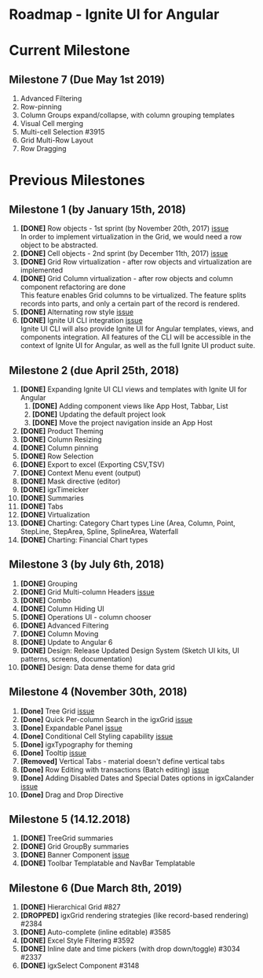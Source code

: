 # Roadmap - Ignite UI for Angular

# Current Milestone
 



## Milestone 7 (Due May 1st 2019) 

1. Advanced Filtering
2. Row-pinning
3. Column Groups expand/collapse, with column grouping templates
4. Visual Cell merging 
5. Multi-cell Selection #3915
6. Grid Multi-Row Layout 
7. Row Dragging 


# Previous Milestones

## Milestone 1 (by January 15th, 2018)

1. **[DONE]** Row objects - 1st sprint (by November 20th, 2017) [issue](https://github.com/IgniteUI/igniteui-angular/issues/479)  
	In order to implement virtualization in the Grid, we would need a row object to be abstracted. 
2. **[DONE]** Cell objects - 2nd sprint (by December 11th, 2017) [issue](https://github.com/IgniteUI/igniteui-angular/issues/480)  
3. **[DONE]** Grid Row virtualization - after row objects and virtualization are implemented
4. **[DONE]** Grid Column virtualization - after row objects and column component refactoring are done  
	This feature enables Grid columns to be virtualized. The feature splits records into parts, and only a certain part of the record is rendered.
5. **[DONE]** Alternating row style  [issue](https://github.com/IgniteUI/igniteui-angular/issues/489)
6. **[DONE]** Ignite UI CLI integration [issue](https://github.com/IgniteUI/ignite-ui-cli/issues/53)  
    Ignite UI CLI will also provide Ignite UI for Angular templates, views, and components integration. All features of the CLI will be accessible in the context of Ignite UI for Angular, as well as the full Ignite UI product suite.
    
## Milestone 2 (due April 25th, 2018)

1. **[DONE]** Expanding Ignite UI CLI views and templates with Ignite UI for Angular 
    1. **[DONE]** Adding component views like App Host, Tabbar, List
    2. **[DONE]** Updating the default project look
    3. **[DONE]** Move the project navigation inside an App Host   
2. **[DONE]** Product Theming 
3. **[DONE]** Column Resizing 
4. **[DONE]** Column pinning
5. **[DONE]** Row Selection 
6. **[DONE]** Export to excel (Exporting CSV,TSV)  
7. **[DONE]** Context Menu event (output)
8. **[DONE]** Mask directive (editor) 
9. **[DONE]** igxTimeicker
10. **[DONE]** Summaries 
11. **[DONE]** Tabs       
12. **[DONE]** Virtualization
13. **[DONE]** Charting: Category Chart types Line (Area, Column, Point, StepLine, StepArea, Spline, SplineArea, Waterfall
14. **[DONE]** Charting: Financial Chart types


## Milestone 3 (by July 6th, 2018)

1. **[DONE]** Grouping
2. **[DONE]** Grid Multi-column Headers [issue](https://github.com/IgniteUI/igniteui-angular/issues/488)
3. **[DONE]** Combo
4. **[DONE]** Column Hiding UI
5. **[DONE]** Operations UI - column chooser
6. **[DONE]** Advanced Filtering
7. **[DONE]** Column Moving
8. **[DONE]** Update to Angular 6
9. **[DONE]** Design: Release Updated Design System (Sketch UI kits, UI patterns, screens, documentation)
10. **[DONE]** Design: Data dense theme for data grid 

## Milestone 4 (November 30th, 2018)

1. **[Done]** Tree Grid [issue](https://github.com/IgniteUI/igniteui-angular/issues/2530)
2. **[Done]** Quick Per-column Search in the igxGrid [issue](https://github.com/IgniteUI/igniteui-angular/issues/542)
3. **[Done]** Expandable Panel [issue](https://github.com/IgniteUI/igniteui-angular/issues/307)
4. **[Done]** Conditional Cell Styling capability [issue](https://github.com/IgniteUI/igniteui-angular/issues/1079)
5. **[Done]** igxTypography for theming
6. **[Done]** Tooltip [issue](https://github.com/IgniteUI/igniteui-angular/issues/1710)
7. **[Removed]** Vertical Tabs - material doesn't define vertical tabs 
8. **[Done]** Row Editing with transactions (Batch editing) [issue](https://github.com/IgniteUI/igniteui-angular/issues/566)
9. **[Done]** Adding Disabled Dates and Special Dates options in igxCalander [issue](https://github.com/IgniteUI/igniteui-angular/issues/1980)
10. **[Done]** Drag and Drop Directive

## Milestone 5 (14.12.2018)

1. **[DONE]** TreeGrid summaries
2. **[DONE]** Grid GroupBy summaries
3. **[DONE]** Banner Component [issue](https://github.com/IgniteUI/igniteui-angular/issues/2672)
4. **[DONE]** Toolbar Templatable and NavBar Templatable

## Milestone 6 (Due March 8th, 2019)

1. **[DONE]** Hierarchical Grid #827 
2. **[DROPPED]** igxGrid rendering strategies (like record-based rendering) #2384
3. **[DONE]** Auto-complete (inline editable) #3585
4. **[DONE]** Excel Style Filtering #3592
5. **[DONE]** Inline date and time pickers (with drop down/toggle) #3034 #2337
6. **[DONE]** igxSelect Component #3148

